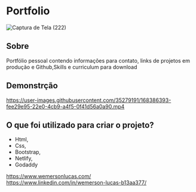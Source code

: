 # Portfolio

![Captura de Tela (222)](https://user-images.githubusercontent.com/35279191/168384951-8b85deb3-c4b1-4e04-9711-d2eb0c1257e9.png)

## Sobre
<p> Portfólio pessoal contendo informações para contato, links de projetos em produção e Github,Skills e curriculum para download</p>

## Demonstrção
https://user-images.githubusercontent.com/35279191/168386393-fee29e95-22e0-4cb9-a4f5-0f41d56a0a90.mp4

## O que foi utilizado para criar o projeto?
* Html,
* Css,
* Bootstrap,
* Netlify,
* Godaddy

https://www.wemersonlucas.com/ <br>
https://www.linkedin.com/in/wemerson-lucas-b13aa377/
